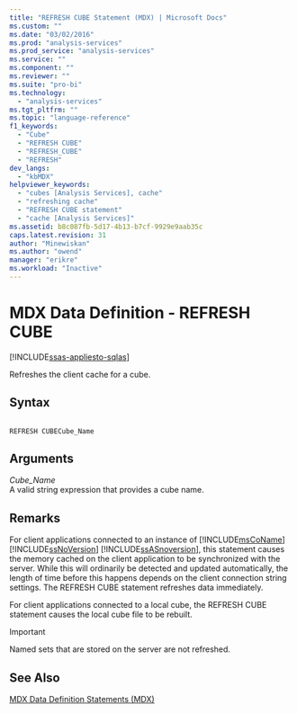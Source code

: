 ```yaml
---
title: "REFRESH CUBE Statement (MDX) | Microsoft Docs"
ms.custom: ""
ms.date: "03/02/2016"
ms.prod: "analysis-services"
ms.prod_service: "analysis-services"
ms.service: ""
ms.component: ""
ms.reviewer: ""
ms.suite: "pro-bi"
ms.technology: 
  - "analysis-services"
ms.tgt_pltfrm: ""
ms.topic: "language-reference"
f1_keywords: 
  - "Cube"
  - "REFRESH CUBE"
  - "REFRESH_CUBE"
  - "REFRESH"
dev_langs: 
  - "kbMDX"
helpviewer_keywords: 
  - "cubes [Analysis Services], cache"
  - "refreshing cache"
  - "REFRESH CUBE statement"
  - "cache [Analysis Services]"
ms.assetid: b8c087fb-5d17-4b13-b7cf-9929e9aab35c
caps.latest.revision: 31
author: "Minewiskan"
ms.author: "owend"
manager: "erikre"
ms.workload: "Inactive"
---
```

# MDX Data Definition - REFRESH CUBE
[!INCLUDE[ssas-appliesto-sqlas](../includes/ssas-appliesto-sqlas.md)]

  Refreshes the client cache for a cube.  
  
## Syntax  
  
```  
  
REFRESH CUBECube_Name   
```  
  
## Arguments  
 *Cube_Name*  
 A valid string expression that provides a cube name.  
  
## Remarks  
 For client applications connected to an instance of [!INCLUDE[msCoName](../includes/msconame-md.md)] [!INCLUDE[ssNoVersion](../includes/ssnoversion-md.md)] [!INCLUDE[ssASnoversion](../includes/ssasnoversion-md.md)], this statement causes the memory cached on the client application to be synchronized with the server. While this will ordinarily be detected and updated automatically, the length of time before this happens depends on the client connection string settings. The REFRESH CUBE statement refreshes data immediately.  
  
 For client applications connected to a local cube, the REFRESH CUBE statement causes the local cube file to be rebuilt.  
  
> [!IMPORTANT]  
>  Named sets that are stored on the server are not refreshed.  
  
## See Also  
 [MDX Data Definition Statements &#40;MDX&#41;](../mdx/mdx-data-definition-statements-mdx.md)  
  
  
